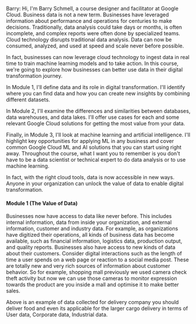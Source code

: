 Barry: Hi, I'm Barry Schmell, a course designer and facilitator at Google Cloud. Business data is not a new term. Businesses have leveraged information about performance and operations for centuries to make decisions. Traditionally, data analysis could take days or months, is often incomplete, and complex reports were often done by specialized teams. Cloud technology disrupts traditional data analysis. Data can now be consumed, analyzed, and used at speed and scale never before possible.

In fact, businesses can now leverage cloud technology to ingest data in real time to train machine learning models and to take action.
In this course, we're going to explore how businesses can better use data in their digital transformation journey.

In Module 1, I'll define data and its role in digital transformation. I'll identify where you can find data and how you can create new insights by combining different datasets.

In Module 2, I'll examine the differences and similarities between databases, data warehouses, and data lakes. I'll offer use cases for each and some relevant Google Cloud solutions for getting the most value from your data.

Finally, in Module 3, I'll look at machine learning and artificial intelligence. I'll highlight key opportunities for applying ML in any business and cover common Google Cloud ML and AI solutions that you can start using right away. Throughout the course, what I want you to remember is you don't have to be a data scientist or technical expert to do data analysis or to use machine learning.

In fact, with the right cloud tools, data is now accessible in new ways. Anyone in your organization can unlock the value of data to enable digital transformation.

#### Module 1 (The Value of Data)

Businesses now have access to data like never before. This includes internal information, data from inside your organization, and external information, customer and industry data. For example, as organizations have digitized their operations, all kinds of business data has become available, such as financial information, logistics data, production output, and quality reports. Businesses also have access to new kinds of data about their customers. Consider digital interactions such as the length of time a user spends on a web page or reaction to a social media post. These are totally new and very rich sources of information about customer behavior. 
So for example, shopping mall previously we used camera check theft activity but now we can use those cameras to monitor expression towards the product are you inside a mall and optimise it to make better sales.
 
Above is an example of data collected for delivery company you should deliver food and even its applicable for the larger cargo delivery in terms of User data, Corporate data, Industrial data.

